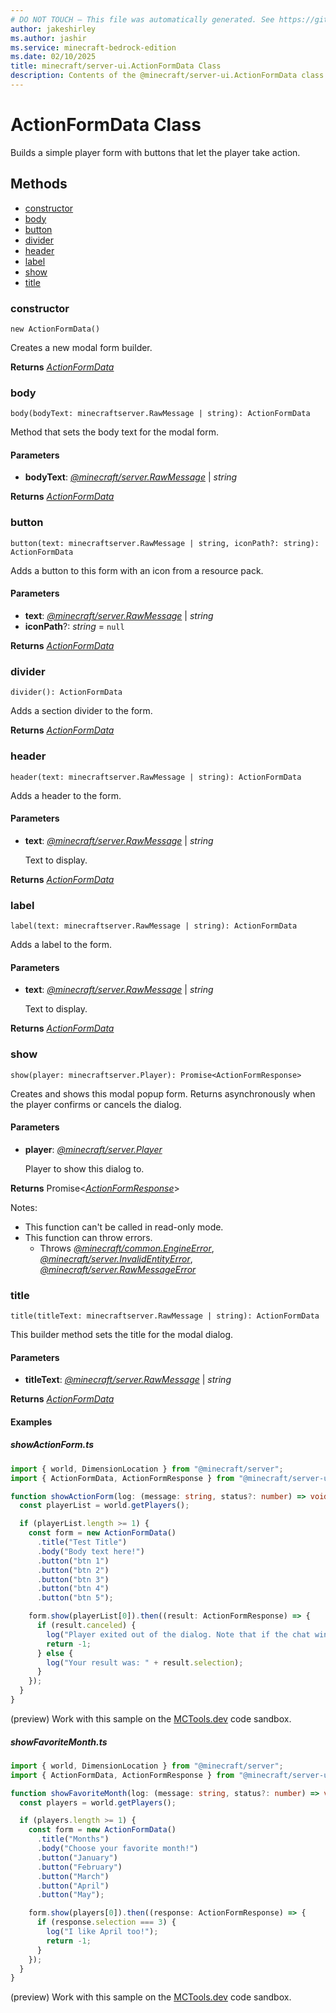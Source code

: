 ```yaml
---
# DO NOT TOUCH — This file was automatically generated. See https://github.com/mojang/minecraftapidocsgenerator to modify descriptions, examples, etc.
author: jakeshirley
ms.author: jashir
ms.service: minecraft-bedrock-edition
ms.date: 02/10/2025
title: minecraft/server-ui.ActionFormData Class
description: Contents of the @minecraft/server-ui.ActionFormData class.
---
```

# ActionFormData Class

Builds a simple player form with buttons that let the player take action.

## Methods
- [constructor](#constructor)
- [body](#body)
- [button](#button)
- [divider](#divider)
- [header](#header)
- [label](#label)
- [show](#show)
- [title](#title)

### **constructor**
`
new ActionFormData()
`

Creates a new modal form builder.

**Returns** [*ActionFormData*](ActionFormData.md)

### **body**
`
body(bodyText: minecraftserver.RawMessage | string): ActionFormData
`

Method that sets the body text for the modal form.

#### **Parameters**
- **bodyText**: [*@minecraft/server.RawMessage*](../../../scriptapi/minecraft/server/RawMessage.md) | *string*

**Returns** [*ActionFormData*](ActionFormData.md)

### **button**
`
button(text: minecraftserver.RawMessage | string, iconPath?: string): ActionFormData
`

Adds a button to this form with an icon from a resource pack.

#### **Parameters**
- **text**: [*@minecraft/server.RawMessage*](../../../scriptapi/minecraft/server/RawMessage.md) | *string*
- **iconPath**?: *string* = `null`

**Returns** [*ActionFormData*](ActionFormData.md)

### **divider**
`
divider(): ActionFormData
`

Adds a section divider to the form.

**Returns** [*ActionFormData*](ActionFormData.md)

### **header**
`
header(text: minecraftserver.RawMessage | string): ActionFormData
`

Adds a header to the form.

#### **Parameters**
- **text**: [*@minecraft/server.RawMessage*](../../../scriptapi/minecraft/server/RawMessage.md) | *string*
  
  Text to display.

**Returns** [*ActionFormData*](ActionFormData.md)

### **label**
`
label(text: minecraftserver.RawMessage | string): ActionFormData
`

Adds a label to the form.

#### **Parameters**
- **text**: [*@minecraft/server.RawMessage*](../../../scriptapi/minecraft/server/RawMessage.md) | *string*
  
  Text to display.

**Returns** [*ActionFormData*](ActionFormData.md)

### **show**
`
show(player: minecraftserver.Player): Promise<ActionFormResponse>
`

Creates and shows this modal popup form. Returns asynchronously when the player confirms or cancels the dialog.

#### **Parameters**
- **player**: [*@minecraft/server.Player*](../../../scriptapi/minecraft/server/Player.md)
  
  Player to show this dialog to.

**Returns** Promise&lt;[*ActionFormResponse*](ActionFormResponse.md)&gt;
  
Notes:
- This function can't be called in read-only mode.
- This function can throw errors.
  - Throws [*@minecraft/common.EngineError*](../../../scriptapi/minecraft/common/EngineError.md), [*@minecraft/server.InvalidEntityError*](../../../scriptapi/minecraft/server/InvalidEntityError.md), [*@minecraft/server.RawMessageError*](../../../scriptapi/minecraft/server/RawMessageError.md)

### **title**
`
title(titleText: minecraftserver.RawMessage | string): ActionFormData
`

This builder method sets the title for the modal dialog.

#### **Parameters**
- **titleText**: [*@minecraft/server.RawMessage*](../../../scriptapi/minecraft/server/RawMessage.md) | *string*

**Returns** [*ActionFormData*](ActionFormData.md)

#### Examples

##### ***showActionForm.ts***

```typescript
import { world, DimensionLocation } from "@minecraft/server";
import { ActionFormData, ActionFormResponse } from "@minecraft/server-ui";

function showActionForm(log: (message: string, status?: number) => void, targetLocation: DimensionLocation) {
  const playerList = world.getPlayers();

  if (playerList.length >= 1) {
    const form = new ActionFormData()
      .title("Test Title")
      .body("Body text here!")
      .button("btn 1")
      .button("btn 2")
      .button("btn 3")
      .button("btn 4")
      .button("btn 5");

    form.show(playerList[0]).then((result: ActionFormResponse) => {
      if (result.canceled) {
        log("Player exited out of the dialog. Note that if the chat window is up, dialogs are automatically canceled.");
        return -1;
      } else {
        log("Your result was: " + result.selection);
      }
    });
  }
}
```

(preview) Work with this sample on the [MCTools.dev](https://mctools.dev/?open=gp/showActionForm.ts) code sandbox.

##### ***showFavoriteMonth.ts***

```typescript
import { world, DimensionLocation } from "@minecraft/server";
import { ActionFormData, ActionFormResponse } from "@minecraft/server-ui";

function showFavoriteMonth(log: (message: string, status?: number) => void, targetLocation: DimensionLocation) {
  const players = world.getPlayers();

  if (players.length >= 1) {
    const form = new ActionFormData()
      .title("Months")
      .body("Choose your favorite month!")
      .button("January")
      .button("February")
      .button("March")
      .button("April")
      .button("May");

    form.show(players[0]).then((response: ActionFormResponse) => {
      if (response.selection === 3) {
        log("I like April too!");
        return -1;
      }
    });
  }
}
```

(preview) Work with this sample on the [MCTools.dev](https://mctools.dev/?open=gp/showFavoriteMonth.ts) code sandbox.
